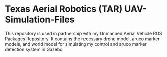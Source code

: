 # Texas Aerial Robotics (TAR) UAV-Simulation-Files
This repository is used in partnership with my Unmanned Aerial Vehicle ROS Packages Repository. It contains the necessary drone model, aruco marker models, and world model for simulating my control and aruco marker detection system in Gazebo
